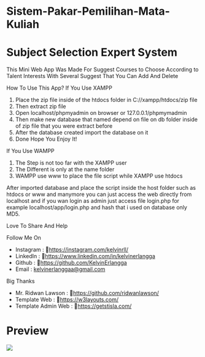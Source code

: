 # Sistem-Pakar-Pemilihan-Mata-Kuliah
# Subject Selection Expert System

This Mini Web App Was Made For Suggest Courses to Choose According to Talent Interests With Several Suggest That You Can Add And Delete

How To Use This App?
If You Use XAMPP
1. Place the zip file inside of the htdocs folder in C://xampp/htdocs/zip file
2. Then extract zip file 
3. Open localhost/phpmyadmin on browser or 127.0.0.1/phpmymadmin
4. Then make new database that named depend on file on db folder inside of zip file that you were extract before 
5. After the database created import the database on it 
6. Done Hope You Enjoy It! 

If You Use WAMPP
1. The Step is not too far with the XAMPP user 
2. The Different is only at the name folder
3. WAMPP use www to place the file script while XAMPP use htdocs

After imported database and place the script inside the host folder such as htdocs or www and manymore you can just access the web directly from localhost and if you wan login as admin just access file login.php for example localhost/app/login.php and hash that i used on database only MD5.  

Love To Share And Help 

Follow Me On 
- Instagram   : 🔗https://instagram.com/kelvinrll/
- LinkedIn    : 🔗https://www.linkedin.com/in/kelvinerlangga
- Github      : 🔗https://github.com/KelvinErlangga
- Email       : kelvinerlanggaa@gmail.com

Big Thanks 
- Mr. Ridwan Lawson   : 🔗https://github.com/ridwanlawson/
- Template Web        : 🔗https://w3layouts.com/
- Template Admin Web  : 🔗https://getstisla.com/    



<h1>Preview</h1>
<img src="https://github-production-user-asset-6210df.s3.amazonaws.com/120378386/279075959-7c7f5c07-21f6-462c-a22e-0d7763583de6.png"></img>

